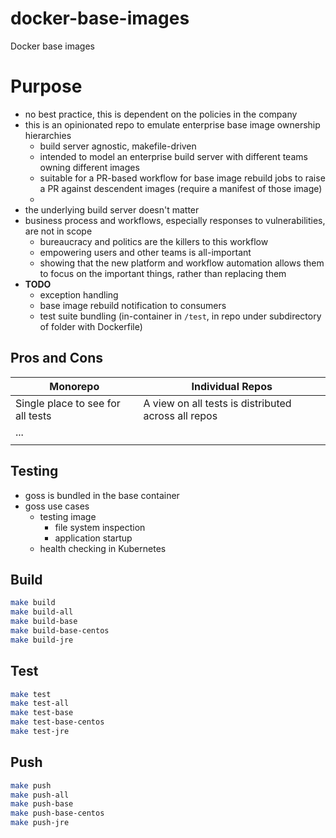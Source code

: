 # docker-base-images

Docker base images

# Purpose

- no best practice, this is dependent on the policies in the company
- this is an opinionated repo to emulate enterprise base image ownership hierarchies
  - build server agnostic, makefile-driven
  - intended to model an enterprise build server with different teams owning different images
  - suitable for a PR-based workflow for base image rebuild jobs to raise a PR against descendent images (require a manifest of those image)
  - 
- the underlying build server doesn't matter
- business process and workflows, especially responses to vulnerabilities, are not in scope
  - bureaucracy and politics are the killers to this workflow
  - empowering users and other teams is all-important
  - showing that the new platform and workflow automation allows them to focus on the important things, rather than replacing them
- **TODO**
  - exception handling
  - base image rebuild notification to consumers
  - test suite bundling (in-container in `/test`, in repo under subdirectory of folder with Dockerfile)

## Pros and Cons

| Monorepo                          | Individual Repos                                    |
| --------------------------------- | --------------------------------------------------- |
| Single place to see for all tests | A view on all tests is distributed across all repos |
| ...                               |                                                     |
|                                   |                                                     |



## Testing

- goss is bundled in the base container
- goss use cases
  - testing image
    - file system inspection
    - application startup
  - health checking in Kubernetes

## Build

```bash
make build
make build-all
make build-base
make build-base-centos
make build-jre
```

## Test

```bash
make test
make test-all
make test-base
make test-base-centos
make test-jre
```

## Push

```bash
make push
make push-all
make push-base
make push-base-centos
make push-jre
```
